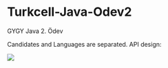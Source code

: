 # Turkcell-Java-Odev2

GYGY Java 2. Ödev

Candidates and Languages are separated. API design:

![](https://i.imgur.com/NZbTXnd.png)

